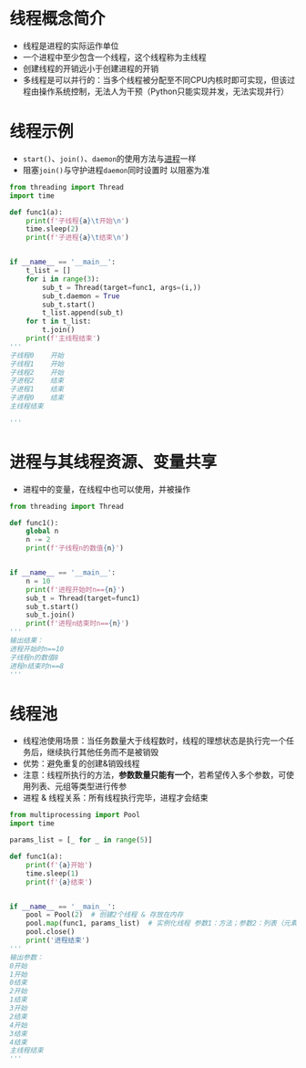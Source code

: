 # 线程概念简介
* 线程是进程的实际运作单位
* 一个进程中至少包含一个线程，这个线程称为主线程
* 创建线程的开销远小于创建进程的开销
* 多线程是可以并行的：当多个线程被分配至不同CPU内核时即可实现，但该过程由操作系统控制，无法人为干预（Python只能实现并发，无法实现并行）

# 线程示例
* `start()`、`join()`、`daemon`的使用方法与[进程](./Python_multiProcessing.md)一样
* 阻塞`join()`与守护进程`daemon`同时设置时 以阻塞为准
```python
from threading import Thread
import time

def func1(a):
    print(f'子线程{a}\t开始\n')
    time.sleep(2)
    print(f'子进程{a}\t结束\n')


if __name__ == '__main__':
    t_list = []
    for i in range(3):
        sub_t = Thread(target=func1, args=(i,))
        sub_t.daemon = True
        sub_t.start()
        t_list.append(sub_t)
    for t in t_list:
        t.join()
    print(f'主线程结束')
'''
子线程0	开始
子线程1	开始
子线程2	开始
子进程2	结束
子进程1	结束
子进程0	结束
主线程结束

'''
```

# 进程与其线程资源、变量共享
* 进程中的变量，在线程中也可以使用，并被操作

```python
from threading import Thread

def func1():
    global n
    n -= 2
    print(f'子线程n的数值{n}')


if __name__ == '__main__':
    n = 10
    print(f'进程开始时n=={n}')
    sub_t = Thread(target=func1)
    sub_t.start()
    sub_t.join()
    print(f'进程n结束时n=={n}')
'''
输出结果：
进程开始时n==10
子线程n的数值8
进程n结束时n==8
'''
```

# 线程池
* 线程池使用场景：当任务数量大于线程数时，线程的理想状态是执行完一个任务后，继续执行其他任务而不是被销毁
* 优势：避免重复的创建&销毁线程
* 注意：线程所执行的方法，**参数数量只能有一个**，若希望传入多个参数，可使用列表、元组等类型进行传参
* 进程 & 线程关系：所有线程执行完毕，进程才会结束
```python
from multiprocessing import Pool
import time

params_list = [_ for _ in range(5)]

def func1(a):
    print(f'{a}开始')
    time.sleep(1)
    print(f'{a}结束')


if __name__ == '__main__':
    pool = Pool(2)  # 创建2个线程 & 存放在内存
    pool.map(func1, params_list)  # 实例化线程 参数1：方法；参数2：列表（元素类型为func1的参数类型）
    pool.close()
    print('进程结束')
'''
输出参数：
0开始
1开始
0结束
2开始
1结束
3开始
2结束
4开始
3结束
4结束
主线程结束
'''
``` 
